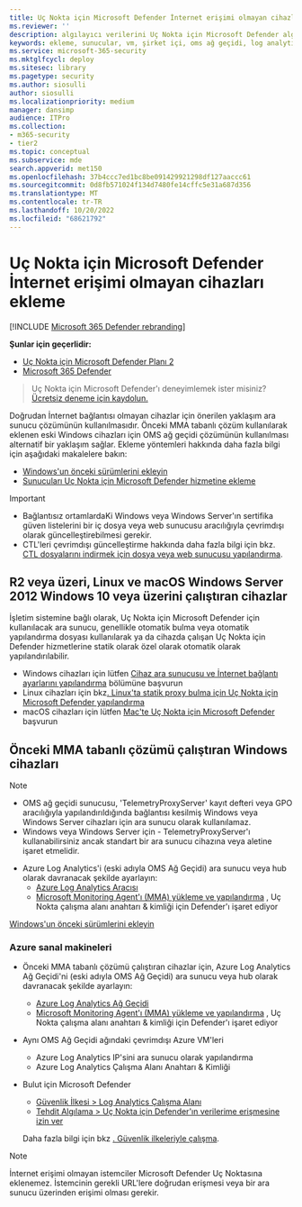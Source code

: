 ```yaml
---
title: Uç Nokta için Microsoft Defender İnternet erişimi olmayan cihazları ekleme
ms.reviewer: ''
description: algılayıcı verilerini Uç Nokta için Microsoft Defender algılayıcıya gönderebilmeleri için İnternet erişimi olmayan cihazları ekleme
keywords: ekleme, sunucular, vm, şirket içi, oms ağ geçidi, log analytics, azure log analytics, mma
ms.service: microsoft-365-security
ms.mktglfcycl: deploy
ms.sitesec: library
ms.pagetype: security
ms.author: siosulli
author: siosulli
ms.localizationpriority: medium
manager: dansimp
audience: ITPro
ms.collection:
- m365-security
- tier2
ms.topic: conceptual
ms.subservice: mde
search.appverid: met150
ms.openlocfilehash: 37b4ccc7ed1bc8be091429921298df127aaccc61
ms.sourcegitcommit: 0d8fb571024f134d7480fe14cffc5e31a687d356
ms.translationtype: MT
ms.contentlocale: tr-TR
ms.lasthandoff: 10/20/2022
ms.locfileid: "68621792"
---
```

# <a name="onboard-devices-without-internet-access-to-microsoft-defender-for-endpoint"></a>Uç Nokta için Microsoft Defender İnternet erişimi olmayan cihazları ekleme

[!INCLUDE [Microsoft 365 Defender rebranding](../../includes/microsoft-defender.md)]


**Şunlar için geçerlidir:**
- [Uç Nokta için Microsoft Defender Planı 2](https://go.microsoft.com/fwlink/p/?linkid=2154037)
- [Microsoft 365 Defender](https://go.microsoft.com/fwlink/?linkid=2118804)

> Uç Nokta için Microsoft Defender'ı deneyimlemek ister misiniz? [Ücretsiz deneme için kaydolun.](https://signup.microsoft.com/create-account/signup?products=7f379fee-c4f9-4278-b0a1-e4c8c2fcdf7e&ru=https://aka.ms/MDEp2OpenTrial?ocid=docs-wdatp-exposedapis-abovefoldlink)

Doğrudan İnternet bağlantısı olmayan cihazlar için önerilen yaklaşım ara sunucu çözümünün kullanılmasıdır. Önceki MMA tabanlı çözüm kullanılarak eklenen eski Windows cihazları için OMS ağ geçidi çözümünün kullanılması alternatif bir yaklaşım sağlar. Ekleme yöntemleri hakkında daha fazla bilgi için aşağıdaki makalelere bakın:
- [Windows'un önceki sürümlerini ekleyin](/microsoft-365/security/defender-endpoint/onboard-downlevel)
- [Sunucuları Uç Nokta için Microsoft Defender hizmetine ekleme](/microsoft-365/security/defender-endpoint/configure-server-endpoints#windows-server-2008-r2-sp1--windows-server-2012-r2-and-windows-server-2016)

> [!IMPORTANT]
> - Bağlantısız ortamlardaKi Windows veya Windows Server'ın sertifika güven listelerini bir iç dosya veya web sunucusu aracılığıyla çevrimdışı olarak güncelleştirebilmesi gerekir.
> - CTL'leri çevrimdışı güncelleştirme hakkında daha fazla bilgi için bkz. [CTL dosyalarını indirmek için dosya veya web sunucusu yapılandırma](/previous-versions/windows/it-pro/windows-server-2012-r2-and-2012/dn265983(v=ws.11)#configure-a-file-or-web-server-to-download-the-ctl-files).

## <a name="devices-running-windows-10-or-later-windows-server-2012-r2-or-later-linux-and-macos"></a>R2 veya üzeri, Linux ve macOS Windows Server 2012 Windows 10 veya üzerini çalıştıran cihazlar

İşletim sistemine bağlı olarak, Uç Nokta için Microsoft Defender için kullanılacak ara sunucu, genellikle otomatik bulma veya otomatik yapılandırma dosyası kullanılarak ya da cihazda çalışan Uç Nokta için Defender hizmetlerine statik olarak özel olarak otomatik olarak yapılandırılabilir.

- Windows cihazları için lütfen [Cihaz ara sunucusu ve İnternet bağlantı ayarlarını yapılandırma](/microsoft-365/security/defender-endpoint/configure-proxy-internet) bölümüne başvurun
- Linux cihazları için bkz[. Linux'ta statik proxy bulma için Uç Nokta için Microsoft Defender yapılandırma](/microsoft-365/security/defender-endpoint/linux-static-proxy-configuration)
- macOS cihazları için lütfen [Mac'te Uç Nokta için Microsoft Defender](/microsoft-365/security/defender-endpoint/microsoft-defender-endpoint-mac#network-connections) başvurun

## <a name="windows-devices-running-the-previous-mma-based-solution"></a>Önceki MMA tabanlı çözümü çalıştıran Windows cihazları

> [!NOTE]
> - OMS ağ geçidi sunucusu, 'TelemetryProxyServer' kayıt defteri veya GPO aracılığıyla yapılandırıldığında bağlantısı kesilmiş Windows veya Windows Server cihazları için ara sunucu olarak kullanılamaz.
> - Windows veya Windows Server için - TelemetryProxyServer'ı kullanabilirsiniz ancak standart bir ara sunucu cihazına veya aletine işaret etmelidir.

- Azure Log Analytics'i (eski adıyla OMS Ağ Geçidi) ara sunucu veya hub olarak davranacak şekilde ayarlayın:
  - [Azure Log Analytics Aracısı](/azure/azure-monitor/platform/gateway#download-the-log-analytics-gateway)
  - [Microsoft Monitoring Agent'ı (MMA) yükleme ve yapılandırma](onboard-downlevel.md#install-and-configure-microsoft-monitoring-agent-mma) , Uç Nokta çalışma alanı anahtarı & kimliği için Defender'ı işaret ediyor

[Windows'un önceki sürümlerini ekleyin](onboard-downlevel.md)

### <a name="azure-virtual-machines"></a>Azure sanal makineleri

- Önceki MMA tabanlı çözümü çalıştıran cihazlar için, Azure Log Analytics Ağ Geçidi'ni (eski adıyla OMS Ağ Geçidi) ara sunucu veya hub olarak davranacak şekilde ayarlayın:
    - [Azure Log Analytics Ağ Geçidi](/azure/azure-monitor/platform/gateway#download-the-log-analytics-gateway)
    - [Microsoft Monitoring Agent'ı (MMA) yükleme ve yapılandırma](onboard-downlevel.md#install-and-configure-microsoft-monitoring-agent-mma) , Uç Nokta çalışma alanı anahtarı & kimliği için Defender'ı işaret ediyor
- Aynı OMS Ağ Geçidi ağındaki çevrimdışı Azure VM'leri
    - Azure Log Analytics IP'sini ara sunucu olarak yapılandırma
    - Azure Log Analytics Çalışma Alanı Anahtarı & Kimliği
- Bulut için Microsoft Defender
    - [Güvenlik İlkesi \> Log Analytics Çalışma Alanı](/azure/security-center/security-center-wdatp#enable-windows-defender-atp-integration)
    - [Tehdit Algılama \> Uç Nokta için Defender'ın verilerime erişmesine izin ver](/azure/security-center/security-center-wdatp#enable-windows-defender-atp-integration)

    Daha fazla bilgi için bkz [. Güvenlik ilkeleriyle çalışma](/azure/security-center/tutorial-security-policy).

> [!NOTE]
> İnternet erişimi olmayan istemciler Microsoft Defender Uç Noktasına eklenemez. İstemcinin gerekli URL'lere doğrudan erişmesi veya bir ara sunucu üzerinden erişimi olması gerekir.
